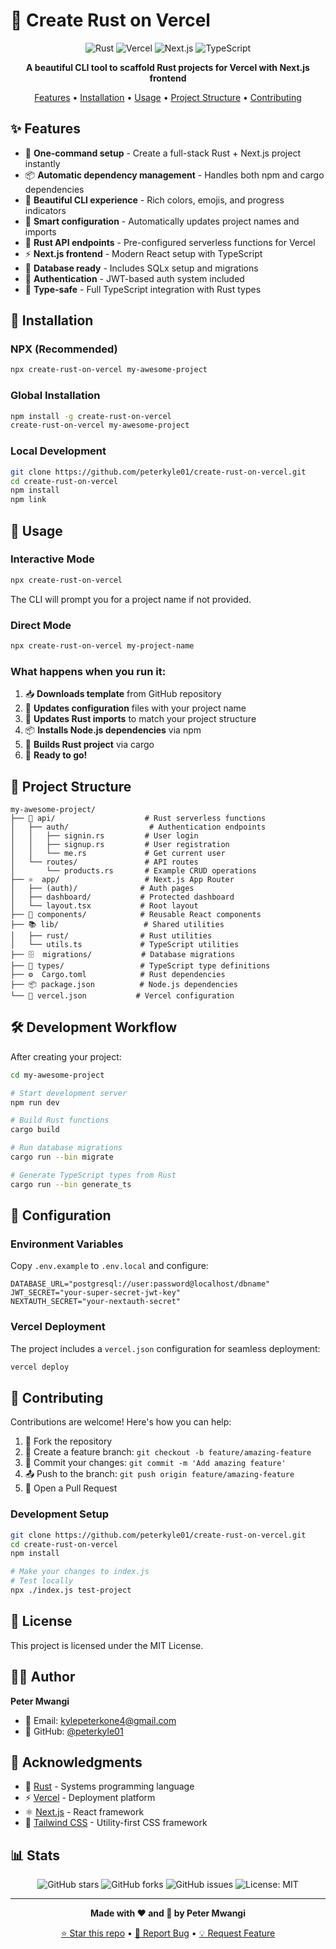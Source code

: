 # 🦀 Create Rust on Vercel

<div align="center">

![Rust](https://img.shields.io/badge/rust-%23000000.svg?style=for-the-badge&logo=rust&logoColor=white)
![Vercel](https://img.shields.io/badge/vercel-%23000000.svg?style=for-the-badge&logo=vercel&logoColor=white)
![Next.js](https://img.shields.io/badge/Next-black?style=for-the-badge&logo=next.js&logoColor=white)
![TypeScript](https://img.shields.io/badge/typescript-%23007ACC.svg?style=for-the-badge&logo=typescript&logoColor=white)

**A beautiful CLI tool to scaffold Rust projects for Vercel with Next.js frontend**

[Features](#-features) • [Installation](#-installation) • [Usage](#-usage) • [Project Structure](#-project-structure) • [Contributing](#-contributing)

</div>

## ✨ Features

- 🚀 **One-command setup** - Create a full-stack Rust + Next.js project instantly
- 📦 **Automatic dependency management** - Handles both npm and cargo dependencies
- 🎨 **Beautiful CLI experience** - Rich colors, emojis, and progress indicators
- 🔧 **Smart configuration** - Automatically updates project names and imports
- 🦀 **Rust API endpoints** - Pre-configured serverless functions for Vercel
- ⚡ **Next.js frontend** - Modern React setup with TypeScript
- 📝 **Database ready** - Includes SQLx setup and migrations
- 🔐 **Authentication** - JWT-based auth system included
- 🎯 **Type-safe** - Full TypeScript integration with Rust types

## 🚀 Installation

### NPX (Recommended)

```bash
npx create-rust-on-vercel my-awesome-project
```

### Global Installation

```bash
npm install -g create-rust-on-vercel
create-rust-on-vercel my-awesome-project
```

### Local Development

```bash
git clone https://github.com/peterkyle01/create-rust-on-vercel.git
cd create-rust-on-vercel
npm install
npm link
```

## 🎯 Usage

### Interactive Mode

```bash
npx create-rust-on-vercel
```

The CLI will prompt you for a project name if not provided.

### Direct Mode

```bash
npx create-rust-on-vercel my-project-name
```

### What happens when you run it:

1. 📥 **Downloads template** from GitHub repository
2. 📝 **Updates configuration** files with your project name
3. 🔄 **Updates Rust imports** to match your project structure
4. 📦 **Installs Node.js dependencies** via npm
5. 🦀 **Builds Rust project** via cargo
6. 🎉 **Ready to go!**

## 📁 Project Structure

```
my-awesome-project/
├── 🦀 api/                    # Rust serverless functions
│   ├── auth/                  # Authentication endpoints
│   │   ├── signin.rs         # User login
│   │   ├── signup.rs         # User registration
│   │   └── me.rs             # Get current user
│   └── routes/               # API routes
│       └── products.rs       # Example CRUD operations
├── ⚛️  app/                   # Next.js App Router
│   ├── (auth)/              # Auth pages
│   ├── dashboard/           # Protected dashboard
│   └── layout.tsx           # Root layout
├── 🎨 components/            # Reusable React components
├── 📚 lib/                   # Shared utilities
│   ├── rust/                # Rust utilities
│   └── utils.ts             # TypeScript utilities
├── 🗄️  migrations/           # Database migrations
├── 🔧 types/                 # TypeScript type definitions
├── ⚙️  Cargo.toml            # Rust dependencies
├── 📦 package.json          # Node.js dependencies
└── 🚀 vercel.json           # Vercel configuration
```

## 🛠️ Development Workflow

After creating your project:

```bash
cd my-awesome-project

# Start development server
npm run dev

# Build Rust functions
cargo build

# Run database migrations
cargo run --bin migrate

# Generate TypeScript types from Rust
cargo run --bin generate_ts
```

## 🔧 Configuration

### Environment Variables

Copy `.env.example` to `.env.local` and configure:

```env
DATABASE_URL="postgresql://user:password@localhost/dbname"
JWT_SECRET="your-super-secret-jwt-key"
NEXTAUTH_SECRET="your-nextauth-secret"
```

### Vercel Deployment

The project includes a `vercel.json` configuration for seamless deployment:

```bash
vercel deploy
```

## 🤝 Contributing

Contributions are welcome! Here's how you can help:

1. 🍴 Fork the repository
2. 🌟 Create a feature branch: `git checkout -b feature/amazing-feature`
3. 💫 Commit your changes: `git commit -m 'Add amazing feature'`
4. 📤 Push to the branch: `git push origin feature/amazing-feature`
5. 🎉 Open a Pull Request

### Development Setup

```bash
git clone https://github.com/peterkyle01/create-rust-on-vercel.git
cd create-rust-on-vercel
npm install

# Make your changes to index.js
# Test locally
npx ./index.js test-project
```

## 📝 License

This project is licensed under the MIT License.

## 👨‍💻 Author

**Peter Mwangi**

- 📧 Email: kylepeterkone4@gmail.com
- 🐙 GitHub: [@peterkyle01](https://github.com/peterkyle01)

## 🙏 Acknowledgments

- 🦀 [Rust](https://www.rust-lang.org/) - Systems programming language
- ⚡ [Vercel](https://vercel.com/) - Deployment platform
- ⚛️ [Next.js](https://nextjs.org/) - React framework
- 🎨 [Tailwind CSS](https://tailwindcss.com/) - Utility-first CSS framework

## 📊 Stats

<div align="center">

![GitHub stars](https://img.shields.io/github/stars/peterkyle01/create-rust-on-vercel?style=social)
![GitHub forks](https://img.shields.io/github/forks/peterkyle01/create-rust-on-vercel?style=social)
![GitHub issues](https://img.shields.io/github/issues/peterkyle01/create-rust-on-vercel)
![License: MIT](https://img.shields.io/badge/License-MIT-yellow.svg)

</div>

---

<div align="center">

**Made with ❤️ and 🦀 by Peter Mwangi**

[⭐ Star this repo](https://github.com/peterkyle01/create-rust-on-vercel) • [🐛 Report Bug](https://github.com/peterkyle01/create-rust-on-vercel/issues) • [💡 Request Feature](https://github.com/peterkyle01/create-rust-on-vercel/issues)

</div>
